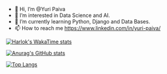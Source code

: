 - 👋 Hi, I’m @Yuri Paiva
- 👀 I’m interested in Data Science and AI.
- 🌱 I’m currently learning Python, Django and Data Bases.
- 📫 How to reach me https://www.linkedin.com/in/yuri-paiva/

<!---
Yclpaiva/Yclpaiva is a ✨ special ✨ repository because its `README.md` (this file) appears on your GitHub profile.
You can click the Preview link to take a look at your changes.
--->
[![Harlok's WakaTime stats](https://github-readme-stats.vercel.app/api/wakatime?username=Yclpaiva&theme=dark&icons=true)](https://github.com/anuraghazra/github-readme-stats)

[![Anurag's GitHub stats](https://github-readme-stats.vercel.app/api?username=Yclpaiva&show&theme=dark&icons=true)](https://github.com/Yclpaiva/github-readme-stats)

[![Top Langs](https://github-readme-stats.vercel.app/api/top-langs/?username=Yclpaiva&theme=dark&icons=true)](https://github.com/anuraghazra/github-readme-stats)






